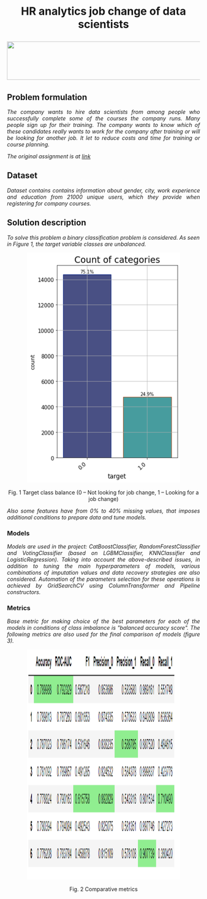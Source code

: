 # <p align="center">HR analytics job change of data scientists</p> 

<p align="center">
  <img src=https://img.golos.io/proxy/http://lk.aldmi.ru/wp-content/uploads/2016/04/Divider_03-1.png width="1000" height="100">
</p>

## Problem formulation

*<p align="justify">The company wants to hire data scientists from among people who successfully complete some of the courses the company runs. Many people sign up for their training. The company wants to know which of these candidates really wants to work for the company after training or will be looking for another job. It let to reduce costs and time for training or course planning.</p>*

*The original assignment is at [link](https://www.kaggle.com/arashnic/hr-analytics-job-change-of-data-scientists)*

## Dataset
*<p align="justify">Dataset contains contains information about gender, city, work experience and education from 21000 unique users, which they provide when registering for company courses.</p>*

## Solution description

*To solve this problem a binary classification problem is considered. As seen in Figure 1, the target variable classes are unbalanced.*

<p align="center">
  <img src=pictures/target_balance.png?raw=true "Target Class Balance" width="400" height="600">
</p>

<p align="center">Fig. 1 Target class balance (0 – Not looking for job change, 1 – Looking for a job change)</p> 
                
*<p align="justify">Also some features have from 0% to 40% missing values, that imposes additional conditions to prepare data and tune models.</p>*

### Models
*<p align="justify">Models are used in the project: CatBoostClassifier, RandomForestClassifier and VotingClassifier (based on LGBMClassifier, KNNClassifier and LogisticRegression). Taking into account the above-described issues, in addition to tuning the main hyperparameters of models, various combinations of imputation values and data recovery strategies are also considered. Automation of the parameters selection for these operations is achieved by GridSearchCV using ColumnTransformer and Pipeline constructors.</p>* 

### Metrics
*<p align="justify">Base metric for making choice of the best parameters for each of the models in conditions of class imbalance is "balanced accuracy score". The following metrics are also used for the final comparison of models (figure 3).</p>*

<p align="center">
  <img src=pictures/metrics.png?raw=true "Metrics" width="400" height="600">
</p>
<p align="center">Fig. 2 Сomparative metrics </p> 
